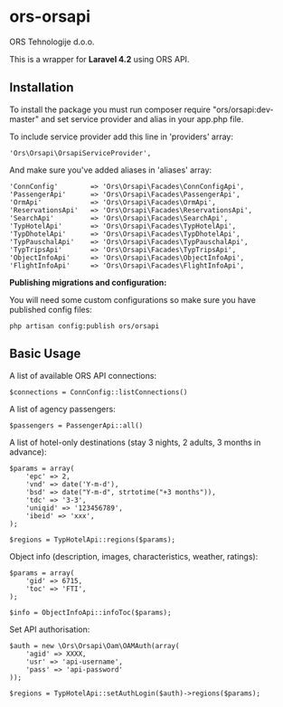 # ors-orsapi
ORS Tehnologije d.o.o.

This is a wrapper for **Laravel 4.2** using ORS API.

## Installation

To install the package you must run composer require "ors/orsapi:dev-master" and set service provider and alias in your app.php file.

To include service provider add this line in 'providers' array:

	'Ors\Orsapi\OrsapiServiceProvider',

And make sure you've added aliases in 'aliases' array:

	'ConnConfig'		=> 'Ors\Orsapi\Facades\ConnConfigApi',
	'PassengerApi'		=> 'Ors\Orsapi\Facades\PassengerApi',
	'OrmApi'			=> 'Ors\Orsapi\Facades\OrmApi',
	'ReservationsApi'	=> 'Ors\Orsapi\Facades\ReservationsApi',
	'SearchApi'			=> 'Ors\Orsapi\Facades\SearchApi',
	'TypHotelApi'		=> 'Ors\Orsapi\Facades\TypHotelApi',
	'TypDhotelApi'		=> 'Ors\Orsapi\Facades\TypDhotelApi',
	'TypPauschalApi'	=> 'Ors\Orsapi\Facades\TypPauschalApi',
	'TypTripsApi'		=> 'Ors\Orsapi\Facades\TypTripsApi',
	'ObjectInfoApi'		=> 'Ors\Orsapi\Facades\ObjectInfoApi',
	'FlightInfoApi'		=> 'Ors\Orsapi\Facades\FlightInfoApi',
  
**Publishing migrations and configuration:**

You will need some custom configurations so make sure you have published config files:

	php artisan config:publish ors/orsapi

## Basic Usage

A list of available ORS API connections:

	$connections = ConnConfig::listConnections()

A list of agency passengers:

	$passengers = PassengerApi::all()

A list of hotel-only destinations (stay 3 nights, 2 adults, 3 months in advance):

	$params = array(
		'epc' => 2,
		'vnd' => date('Y-m-d'),
		'bsd' => date("Y-m-d", strtotime("+3 months")),
		'tdc' => '3-3',
		'uniqid' => '123456789',
		'ibeid' => 'xxx',
	);
	
	$regions = TypHotelApi::regions($params);
	
Object info (description, images, characteristics, weather, ratings):

	$params = array(
		'gid' => 6715,
		'toc' => 'FTI',
	);
	
	$info = ObjectInfoApi::infoToc($params);
	
Set API authorisation:

	$auth = new \Ors\Orsapi\Oam\OAMAuth(array(
		'agid' => XXXX, 
		'usr' => 'api-username', 
		'pass' => 'api-password'
	));
	
	$regions = TypHotelApi::setAuthLogin($auth)->regions($params);
	